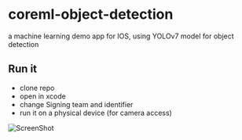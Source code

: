 # coreml-object-detection
a machine learning demo app for IOS, using YOLOv7 model for object detection



## Run it
- clone repo
- open in xcode
- change Signing team and identifier
- run it on a physical device (for camera access)


![ScreenShot](https://user-images.githubusercontent.com/53970206/202893416-d4b3eb0d-88e9-4303-ac4c-927d3ef5ec1c.png)
